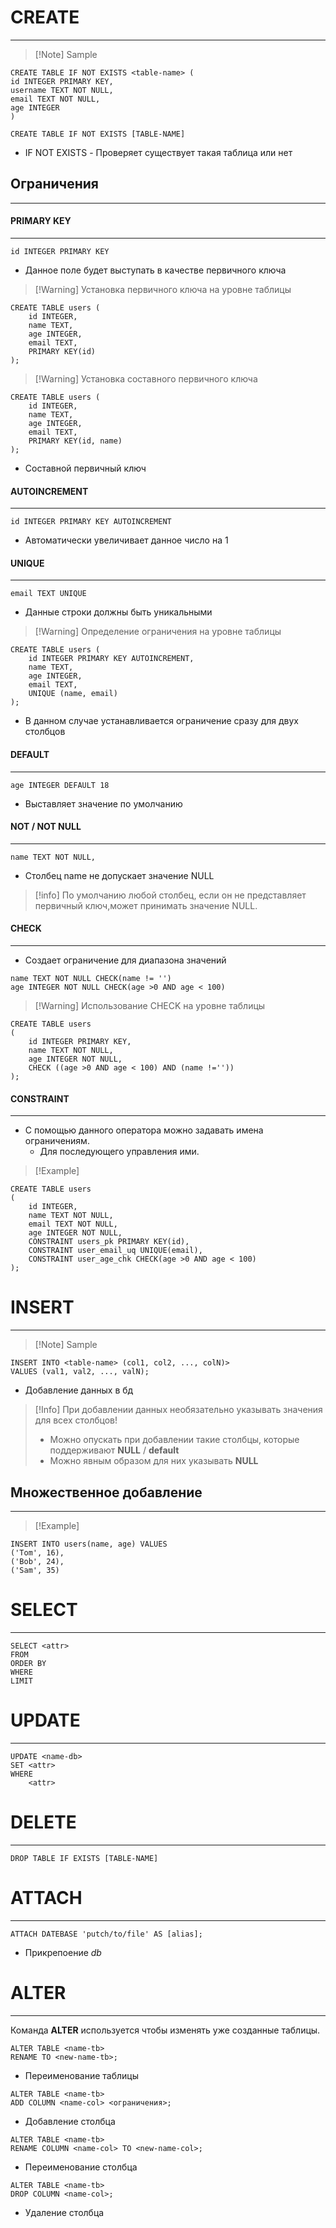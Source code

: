 # CREATE #
---
>[!Note] Sample
```sqlite
CREATE TABLE IF NOT EXISTS <table-name> (
id INTEGER PRIMARY KEY,
username TEXT NOT NULL,
email TEXT NOT NULL,
age INTEGER
)
```

```sqlite
CREATE TABLE IF NOT EXISTS [TABLE-NAME]
```
- IF NOT EXISTS - Проверяет существует такая таблица или нет


## Ограничения ##
---
#### PRIMARY KEY ####
---
```sqlite
id INTEGER PRIMARY KEY
```
- Данное поле будет выступать в качестве первичного ключа

>[!Warning] Установка первичного ключа на уровне таблицы
```sqlite
CREATE TABLE users (
    id INTEGER,
    name TEXT,
    age INTEGER,
    email TEXT,
    PRIMARY KEY(id)
);
```

>[!Warning] Установка составного первичного ключа
```sqlite
CREATE TABLE users (
    id INTEGER,
    name TEXT,
    age INTEGER,
    email TEXT,
    PRIMARY KEY(id, name)
);
```
- Составной первичный ключ

#### AUTOINCREMENT ####
---
```sqlite
id INTEGER PRIMARY KEY AUTOINCREMENT
```
- Автоматически увеличивает данное число на 1

#### UNIQUE ####
---
```sqlite
email TEXT UNIQUE
```
- Данные строки должны быть уникальными

>[!Warning] Определение ограничения на уровне таблицы
```sqlite
CREATE TABLE users (
    id INTEGER PRIMARY KEY AUTOINCREMENT,
    name TEXT,
    age INTEGER,
    email TEXT,
    UNIQUE (name, email)
);
```
- В данном случае устанавливается ограничение сразу для двух столбцов

#### DEFAULT ####
---
```sqlite
age INTEGER DEFAULT 18
```
- Выставляет значение по умолчанию


#### NOT / NOT NULL ####
---
```sqlite
name TEXT NOT NULL,
```
- Столбец name не допускает значение NULL

>[!info] По умолчанию любой столбец, если он не представляет первичный ключ,может принимать значение NULL.

#### CHECK ####
---
- Создает ограничение для диапазона значений
```sqlite
name TEXT NOT NULL CHECK(name != '')
age INTEGER NOT NULL CHECK(age >0 AND age < 100)
```

>[!Warning] Использование CHECK на уровне таблицы
```sqlite
CREATE TABLE users
(
    id INTEGER PRIMARY KEY,
    name TEXT NOT NULL,
    age INTEGER NOT NULL,
    CHECK ((age >0 AND age < 100) AND (name !=''))
);
```

#### CONSTRAINT ####
---
- С помощью данного оператора можно задавать имена ограничениям.
    - Для последующего управления ими.

>[!Example]
```sqlite
CREATE TABLE users
(
    id INTEGER,
    name TEXT NOT NULL,
    email TEXT NOT NULL,
    age INTEGER NOT NULL,
    CONSTRAINT users_pk PRIMARY KEY(id),
    CONSTRAINT user_email_uq UNIQUE(email),
    CONSTRAINT user_age_chk CHECK(age >0 AND age < 100)
);
```

# INSERT #
---
>[!Note] Sample
```sqlite
INSERT INTO <table-name> (col1, col2, ..., colN)>
VALUES (val1, val2, ..., valN);
```
- Добавление данных в бд
>[!Info] При добавлении данных необязательно указывать значения для всех столбцов!
> - Можно опускать при добавлении такие столбцы, которые поддерживают **NULL** / **default**
> - Можно явным образом для них указывать **NULL** 

## Множественное добавление ##
---
>[!Example]
```
INSERT INTO users(name, age) VALUES
('Tom', 16),
('Bob', 24),
('Sam', 35)
```


# SELECT #
---

```sqlite
SELECT <attr>
FROM 
ORDER BY
WHERE
LIMIT
```

# UPDATE #
---

```sqlite
UPDATE <name-db>
SET <attr>
WHERE
    <attr>
```

# DELETE  #
---
```sqlite
DROP TABLE IF EXISTS [TABLE-NAME]
```



# ATTACH #
---

```sqlite
ATTACH DATEBASE 'putch/to/file' AS [alias];
```
- Прикрепоение *db*


# ALTER #
---
Команда **ALTER** используется чтобы изменять уже созданные таблицы.

```sqlite
ALTER TABLE <name-tb>
RENAME TO <new-name-tb>;
```
- Переименование таблицы

```sqlite
ALTER TABLE <name-tb>
ADD COLUMN <name-col> <ограничения>;
```
- Добавление столбца

```sqlite
ALTER TABLE <name-tb>
RENAME COLUMN <name-col> TO <new-name-col>;
```
- Переименование столбца

```sqlite
ALTER TABLE <name-tb>
DROP COLUMN <name-col>;
```
- Удаление столбца

